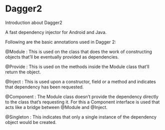 # Dagger2
Introduction about Dagger2

A fast dependency injector for Android and Java.

Following are the basic annotations used in Dagger 2:

@Module : This is used on the class that does the work of constructing objects that’ll be eventually provided as dependencies.

@Provide : This is used on the methods inside the Module class that’ll return the object.

@Inject : This is used upon a constructor, field or a method and indicates that dependency has been requested.

@Component : The Module class doesn’t provide the dependency directly to the class that’s requesting it. For this a Component interface is used that acts like a bridge between @Module and @Inject.

@Singleton : This indicates that only a single instance of the dependency object would be created.
